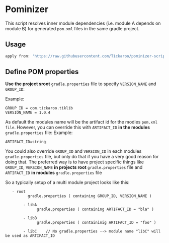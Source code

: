 # Pominizer
This script resolves inner module dependencies (i.e. module A depends on module B) for generated `pom.xml` files in the same gradle project.

## Usage
```groovy
apply from: 'https://raw.githubusercontent.com/Tickaroo/pominizer-script/master/pominizer.gradle'
```

## Define POM properties
**Use the project sroot** `gradle.properties` file to specify `VERSION_NAME` and `GROUP_ID`:

Example:
```
GROUP_ID = com.tickaroo.tiklib
VERSION_NAME = 1.0.4
```

As default the modules name will be the artifact id for the modles `pom.xml file`. However, you can override this with `ARTIFACT_ID` **in the modules** `gradle.properties` file:
Example:

```
ARTIFACT_ID=string
```

You could also override `GROUP_ID` and `VERSION_ID` in each modules `gradle.properties` file, but only do that if you have a very good reason for doing that. The preferred way is to have project specific things like `GROUP_ID`, `VERSION_NAME` **in projects root** `gradle.properties` file and `ARTIFACT_ID` **in modules** `gradle.properties` file


So a typically setup of a multi module project looks like this:
```
   - root
          gradle.properties ( containing GROUP_ID, VERSION_NAME )
     
        - libA 
              gradle.properties ( containing ARTIFACT_ID = "bla" )
    
        - libB 
              gradle.properties ( containinig ARTIFACT_ID = "foo" )
        
        - libC    // No gradle.properties --> module name "libC" will be used as ARTIFACT_ID
```
